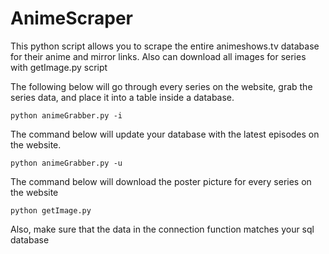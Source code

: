 # AnimeScraper
This python script allows you to scrape the entire animeshows.tv database for their anime and mirror links. Also can download all images for series with getImage.py script


The following below will go through every series on the website, grab the series data, and place it into a table inside a database.

<code>python animeGrabber.py -i </code>


The command below will update your database with the latest episodes on the website.

<code>python animeGrabber.py -u </code>

The command below will download the poster picture for every series on the website

<code>python getImage.py </code>

Also, make sure that the data in the connection function matches your sql database
